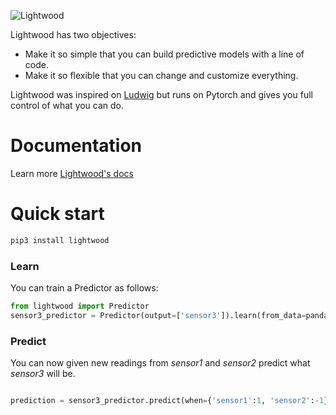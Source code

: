 
![Lightwood](https://mindsdb.github.io/lightwood/assets/logo.png) 


Lightwood has two objectives:

- Make it so simple that you can build predictive models with a line of code.
- Make it so flexible that you can change and customize everything.

Lightwood was inspired on [Ludwig](https://github.com/uber/ludwig) but runs on Pytorch and gives you full control of what you can do.

# Documentation
Learn more  [Lightwood's docs](https://mindsdb.github.io/lightwood/)  

# Quick start
```python
pip3 install lightwood
```

### Learn

You can train a Predictor as follows:

```python
from lightwood import Predictor
sensor3_predictor = Predictor(output=['sensor3']).learn(from_data=pandas.read_csv('sensor_data.csv'))

```

### Predict 

You can now given new readings from *sensor1* and *sensor2* predict what *sensor3* will be.

```python

prediction = sensor3_predictor.predict(when={'sensor1':1, 'sensor2':-1})

```

